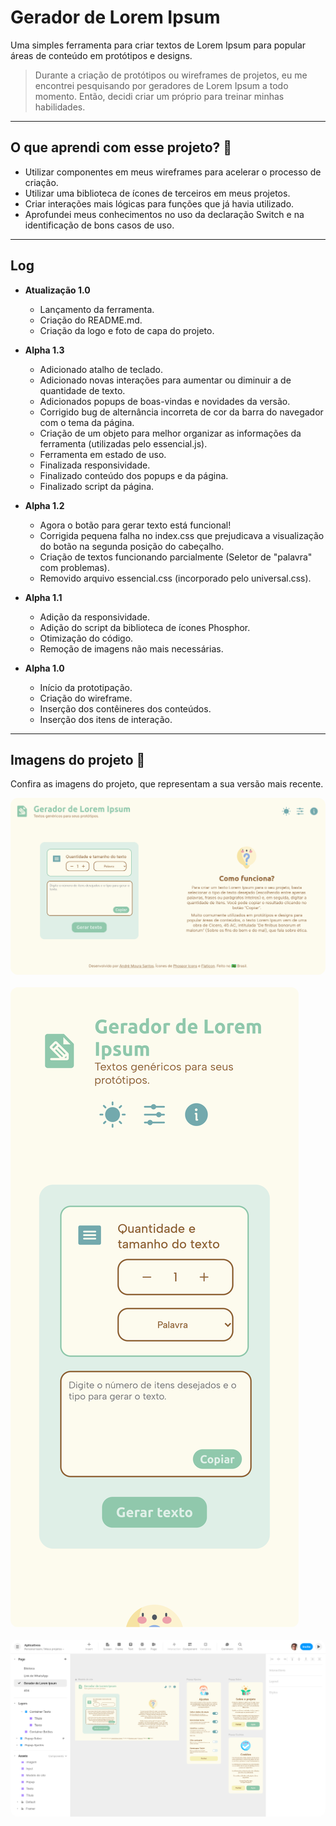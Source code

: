 # Gerador de Lorem Ipsum
Uma simples ferramenta para criar textos de Lorem Ipsum para popular áreas de conteúdo em protótipos e designs.

> Durante a criação de protótipos ou wireframes de projetos, eu me encontrei pesquisando por geradores de Lorem Ipsum a todo momento. Então, decidi criar um próprio para treinar minhas habilidades.

- - - 

## O que aprendi com esse projeto? 🎯
- Utilizar componentes em meus wireframes para acelerar o processo de criação.
- Utilizar uma biblioteca de ícones de terceiros em meus projetos.
- Criar interações mais lógicas para funções que já havia utilizado.
- Aprofundei meus conhecimentos no uso da declaração Switch e na identificação de bons casos de uso.

- - - 

## Log
- **Atualização 1.0**
    - Lançamento da ferramenta.
    - Criação do README.md.
    - Criação da logo e foto de capa do projeto.

- **Alpha 1.3**
    - Adicionado atalho de teclado.
    - Adicionado novas interações para aumentar ou diminuir a de quantidade de texto.
    - Adicionados popups de boas-vindas e novidades da versão.
    - Corrigido bug de alternância incorreta de cor da barra do navegador com o tema da página.
    - Criação de um objeto para melhor organizar as informações da ferramenta (utilizadas pelo essencial.js).
    - Ferramenta em estado de uso.
    - Finalizada responsividade.
    - Finalizado conteúdo dos popups e da página.
    - Finalizado script da página.

- **Alpha 1.2**
    - Agora o botão para gerar texto está funcional!
    - Corrigida pequena falha no index.css que prejudicava a visualização do botão na segunda posição do cabeçalho.
    - Criação de textos funcionando parcialmente (Seletor de "palavra" com problemas).
    - Removido arquivo essencial.css (incorporado pelo universal.css).

- **Alpha 1.1**
    - Adição da responsividade.
    - Adição do script da biblioteca de ícones Phosphor.
    - Otimização do código.
    - Remoção de imagens não mais necessárias.

- **Alpha 1.0**
    - Início da prototipação.
    - Criação do wireframe.
    - Inserção dos contêineres dos conteúdos.
    - Inserção dos itens de interação.

- - -

## Imagens do projeto 📸
Confira as imagens do projeto, que representam a sua versão mais recente.

<img src="imagens/site_computador.png" style="border-radius: 12px;">
<br><br>
<img src="imagens/site_telefone.png" style="border-radius: 12px;">
<br><br>
<img src="imagens/wireframe.png" style="border-radius: 12px;">